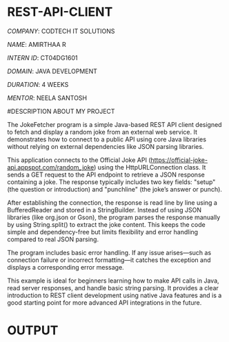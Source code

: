 # REST-API-CLIENT

*COMPANY*: CODTECH IT SOLUTIONS

*NAME*: AMIRTHAA R

*INTERN ID*: CT04DG1601

*DOMAIN*: JAVA DEVELOPMENT

*DURATION*: 4 WEEKS

*MENTOR*: NEELA SANTOSH

#DESCRIPTION ABOUT MY PROJECT 

The JokeFetcher program is a simple Java-based REST API client designed to fetch and display a random joke from an external web service. It demonstrates how to connect to a public API using core Java libraries without relying on external dependencies like JSON parsing libraries.

This application connects to the Official Joke API (https://official-joke-api.appspot.com/random_joke) using the HttpURLConnection class. It sends a GET request to the API endpoint to retrieve a JSON response containing a joke. The response typically includes two key fields: "setup" (the question or introduction) and "punchline" (the joke’s answer or punch).

After establishing the connection, the response is read line by line using a BufferedReader and stored in a StringBuilder. Instead of using JSON libraries (like org.json or Gson), the program parses the response manually by using String.split() to extract the joke content. This keeps the code simple and dependency-free but limits flexibility and error handling compared to real JSON parsing.

The program includes basic error handling. If any issue arises—such as connection failure or incorrect formatting—it catches the exception and displays a corresponding error message.

This example is ideal for beginners learning how to make API calls in Java, read server responses, and handle basic string parsing. It provides a clear introduction to REST client development using native Java features and is a good starting point for more advanced API integrations in the future.

# OUTPUT
